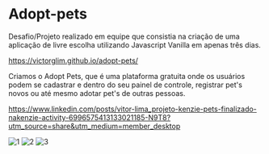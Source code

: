 # Adopt-pets

Desafio/Projeto realizado em equipe que consistia na criação de uma aplicação de livre escolha utilizando Javascript Vanilla em apenas três dias.

https://victorglim.github.io/adopt-pets/

Criamos o Adopt Pets, que é uma plataforma gratuita onde os usuários podem se cadastrar e dentro do seu painel de controle, registrar pet's novos ou até mesmo adotar pet's de outras pessoas.

https://www.linkedin.com/posts/vitor-lima_projeto-kenzie-pets-finalizado-nakenzie-activity-6996575413133021185-N9T8?utm_source=share&utm_medium=member_desktop

![1](https://user-images.githubusercontent.com/109770689/205453982-ee16dd10-cfc7-4170-a942-6833bcfb0b13.png)
![2](https://user-images.githubusercontent.com/109770689/205453988-24fd1df3-d2b2-48ee-b74a-33d4105293fc.png)
![3](https://user-images.githubusercontent.com/109770689/205453989-d1501473-6cc1-43d5-809b-e42dd2be4a6c.png)
